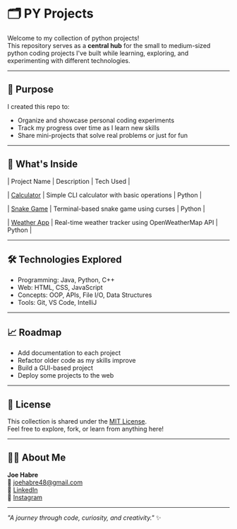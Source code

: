 # 🗂️ PY Projects

Welcome to my collection of python projects!  
This repository serves as a **central hub** for the small to medium-sized python coding projects I've built while learning, exploring, and experimenting with different technologies.

---

## 🎯 Purpose
I created this repo to:
- Organize and showcase personal coding experiments
- Track my progress over time as I learn new skills
- Share mini-projects that solve real problems or just for fun

---

## 🚀 What's Inside

| Project Name | Description | Tech Used |

| [Calculator](./calculator)   | Simple CLI calculator with basic operations | Python |

| [Snake Game](./snake-game)   | Terminal-based snake game using curses      | Python |

| [Weather App](./weather-app) | Real-time weather tracker using OpenWeatherMap API | Python |

---

## 🛠️ Technologies Explored
- Programming: Java, Python, C++
- Web: HTML, CSS, JavaScript
- Concepts: OOP, APIs, File I/O, Data Structures
- Tools: Git, VS Code, IntelliJ

---

## 📈 Roadmap
- Add documentation to each project
- Refactor older code as my skills improve
- Build a GUI-based project
- Deploy some projects to the web

---

## 🪪 License
This collection is shared under the [MIT License](LICENSE).  
Feel free to explore, fork, or learn from anything here!

---

## 🙋‍♂️ About Me
**Joe Habre**  
📧 [joehabre48@gmail.com](mailto:joehabre48@gmail.com)  
🔗 [LinkedIn](https://www.linkedin.com/in/joe-habre-228557330)  
📸 [Instagram](https://www.instagram.com/joeehabre)

---
_"A journey through code, curiosity, and creativity."_ ✨
